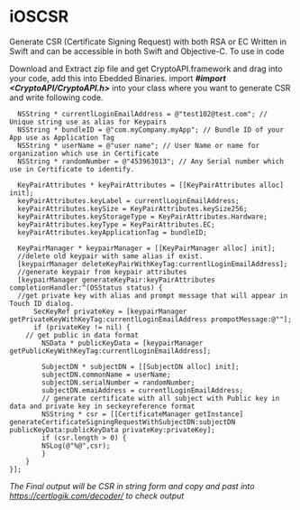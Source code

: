 # iOSCSR
Generate CSR (Certificate Signing Request) with both RSA or EC
Written in Swift and can be accessible in both Swift and Objective-C. 
To use in code

Download and Extract zip file and get CryptoAPI.framework and drag into your code, add this into Ebedded Binaries. 
import ***#import <CryptoAPI/CryptoAPI.h>*** into your class where you want to generate CSR and write following code.

      NSString * currentlLoginEmailAddress = @"test102@test.com"; // Unique string use as alias for Keypairs
      NSString * bundleID = @"com.myCompany.myApp"; // Bundle ID of your App use as Application Tag
      NSString * userName = @"user name"; // User Name or name for organization which use in Certificate
      NSString * randomNumber = @"453963013"; // Any Serial number which use in Certificate to identify.

      KeyPairAttributes * keyPairAttributes = [[KeyPairAttributes alloc] init];
      keyPairAttributes.keyLabel = currentlLoginEmailAddress;
      keyPairAttributes.keySize = KeyPairAttributes.keySize256;
      keyPairAttributes.keyStorageType = KeyPairAttributes.Hardware;
      keyPairAttributes.keyType = KeyPairAttributes.EC;
      keyPairAttributes.keyApplicationTag = bundleID;

      KeyPairManager * keypairManager = [[KeyPairManager alloc] init];
      //delete old keypair with same alias if exist.
      [keypairManager deleteKeyPairWithKeyTag:currentlLoginEmailAddress];
      //generate keypair from keypair attributes
      [keypairManager generateKeyPair:keyPairAttributes completionHandler:^(OSStatus status) {
      //get private key with alias and prompt message that will appear in Touch ID dialog.
          SecKeyRef privateKey = [keypairManager getPrivateKeyWithKeyTag:currentlLoginEmailAddress prompotMessage:@""];
          if (privateKey != nil) {
        // get public in data format 
            NSData * publicKeyData = [keypairManager getPublicKeyWithKeyTag:currentlLoginEmailAddress];
            
            SubjectDN * subjectDN = [[SubjectDN alloc] init];
            subjectDN.commonName = userName;
            subjectDN.serialNumber = randomNumber;
            subjectDN.emaiAddress = currentlLoginEmailAddress;
            // generate certificate with all subject with Public key in data and private key in seckeyreference format
            NSString * csr = [[CertificateManager getInstance] generateCertificateSigningRequestWithSubjectDN:subjectDN publicKeyData:publicKeyData privateKey:privateKey];
            if (csr.length > 0) {
            NSLog(@"%@",csr);
            }
        }
    }];

*The Final output will be CSR in string form and copy and past into https://certlogik.com/decoder/ to check output*
